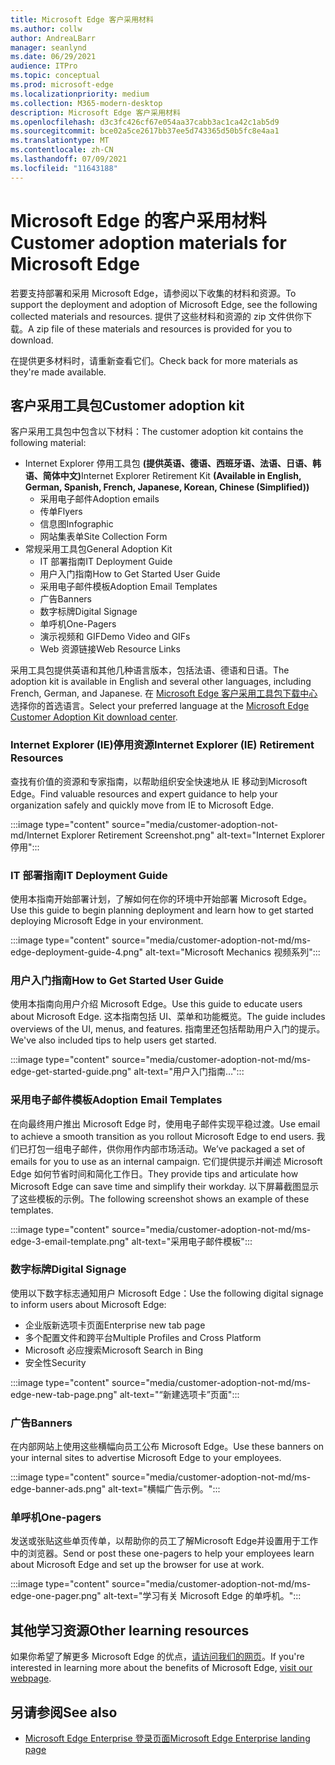 ```yaml
---
title: Microsoft Edge 客户采用材料
ms.author: collw
author: AndreaLBarr
manager: seanlynd
ms.date: 06/29/2021
audience: ITPro
ms.topic: conceptual
ms.prod: microsoft-edge
ms.localizationpriority: medium
ms.collection: M365-modern-desktop
description: Microsoft Edge 客户采用材料
ms.openlocfilehash: d3c3fc426cf67e054aa37cabb3ac1ca42c1ab5d9
ms.sourcegitcommit: bce02a5ce2617bb37ee5d743365d50b5fc8e4aa1
ms.translationtype: MT
ms.contentlocale: zh-CN
ms.lasthandoff: 07/09/2021
ms.locfileid: "11643188"
---
```

# <a name="customer-adoption-materials-for-microsoft-edge"></a><span data-ttu-id="06b8f-103">Microsoft Edge 的客户采用材料</span><span class="sxs-lookup"><span data-stu-id="06b8f-103">Customer adoption materials for Microsoft Edge</span></span>

<span data-ttu-id="06b8f-104">若要支持部署和采用 Microsoft Edge，请参阅以下收集的材料和资源。</span><span class="sxs-lookup"><span data-stu-id="06b8f-104">To support the deployment and adoption of Microsoft Edge, see the following collected materials and resources.</span></span> <span data-ttu-id="06b8f-105">提供了这些材料和资源的 zip 文件供你下载。</span><span class="sxs-lookup"><span data-stu-id="06b8f-105">A zip file of these materials and resources is provided for you to download.</span></span>

<span data-ttu-id="06b8f-106">在提供更多材料时，请重新查看它们。</span><span class="sxs-lookup"><span data-stu-id="06b8f-106">Check back for more materials as they're made available.</span></span>

## <a name="customer-adoption-kit"></a><span data-ttu-id="06b8f-107">客户采用工具包</span><span class="sxs-lookup"><span data-stu-id="06b8f-107">Customer adoption kit</span></span>

<span data-ttu-id="06b8f-108">客户采用工具包中包含以下材料：</span><span class="sxs-lookup"><span data-stu-id="06b8f-108">The customer adoption kit contains the following material:</span></span>
- <span data-ttu-id="06b8f-109">Internet Explorer 停用工具包 **(提供英语、德语、西班牙语、法语、日语、韩语、简体中文)**</span><span class="sxs-lookup"><span data-stu-id="06b8f-109">Internet Explorer Retirement Kit **(Available in English, German, Spanish, French, Japanese, Korean, Chinese (Simplified))**</span></span>
    - <span data-ttu-id="06b8f-110">采用电子邮件</span><span class="sxs-lookup"><span data-stu-id="06b8f-110">Adoption emails</span></span>
    - <span data-ttu-id="06b8f-111">传单</span><span class="sxs-lookup"><span data-stu-id="06b8f-111">Flyers</span></span>
    - <span data-ttu-id="06b8f-112">信息图</span><span class="sxs-lookup"><span data-stu-id="06b8f-112">Infographic</span></span>
    - <span data-ttu-id="06b8f-113">网站集表单</span><span class="sxs-lookup"><span data-stu-id="06b8f-113">Site Collection Form</span></span>
- <span data-ttu-id="06b8f-114">常规采用工具包</span><span class="sxs-lookup"><span data-stu-id="06b8f-114">General Adoption Kit</span></span>
    - <span data-ttu-id="06b8f-115">IT 部署指南</span><span class="sxs-lookup"><span data-stu-id="06b8f-115">IT Deployment Guide</span></span>
    - <span data-ttu-id="06b8f-116">用户入门指南</span><span class="sxs-lookup"><span data-stu-id="06b8f-116">How to Get Started User Guide</span></span>
    - <span data-ttu-id="06b8f-117">采用电子邮件模板</span><span class="sxs-lookup"><span data-stu-id="06b8f-117">Adoption Email Templates</span></span>
    - <span data-ttu-id="06b8f-118">广告</span><span class="sxs-lookup"><span data-stu-id="06b8f-118">Banners</span></span>
    - <span data-ttu-id="06b8f-119">数字标牌</span><span class="sxs-lookup"><span data-stu-id="06b8f-119">Digital Signage</span></span>
    - <span data-ttu-id="06b8f-120">单呼机</span><span class="sxs-lookup"><span data-stu-id="06b8f-120">One-Pagers</span></span>
    - <span data-ttu-id="06b8f-121">演示视频和 GIF</span><span class="sxs-lookup"><span data-stu-id="06b8f-121">Demo Video and GIFs</span></span>
    - <span data-ttu-id="06b8f-122">Web 资源链接</span><span class="sxs-lookup"><span data-stu-id="06b8f-122">Web Resource Links</span></span>

<span data-ttu-id="06b8f-123">采用工具包提供英语和其他几种语言版本，包括法语、德语和日语。</span><span class="sxs-lookup"><span data-stu-id="06b8f-123">The adoption kit is available in English and several other languages, including French, German, and Japanese.</span></span> <span data-ttu-id="06b8f-124">在 [Microsoft Edge 客户采用工具包下载中心](https://www.microsoft.com/download/details.aspx?id=102119) 选择你的首选语言。</span><span class="sxs-lookup"><span data-stu-id="06b8f-124">Select your preferred language at the [Microsoft Edge Customer Adoption Kit download center](https://www.microsoft.com/download/details.aspx?id=102119).</span></span>

### <a name="internet-explorer-ie-retirement-resources"></a><span data-ttu-id="06b8f-125">Internet Explorer (IE)停用资源</span><span class="sxs-lookup"><span data-stu-id="06b8f-125">Internet Explorer (IE) Retirement Resources</span></span>

<span data-ttu-id="06b8f-126">查找有价值的资源和专家指南，以帮助组织安全快速地从 IE 移动到Microsoft Edge。</span><span class="sxs-lookup"><span data-stu-id="06b8f-126">Find valuable resources and expert guidance to help your organization safely and quickly move from IE to Microsoft Edge.</span></span>

:::image type="content" source="media/customer-adoption-not-md/Internet Explorer Retirement Screenshot.png" alt-text="Internet Explorer 停用":::

### <a name="it-deployment-guide"></a><span data-ttu-id="06b8f-128">IT 部署指南</span><span class="sxs-lookup"><span data-stu-id="06b8f-128">IT Deployment Guide</span></span>

<span data-ttu-id="06b8f-129">使用本指南开始部署计划，了解如何在你的环境中开始部署 Microsoft Edge。</span><span class="sxs-lookup"><span data-stu-id="06b8f-129">Use this guide to begin planning deployment and learn how to get started deploying Microsoft Edge in your environment.</span></span>

:::image type="content" source="media/customer-adoption-not-md/ms-edge-deployment-guide-4.png" alt-text="Microsoft Mechanics 视频系列":::

### <a name="how-to-get-started-user-guide"></a><span data-ttu-id="06b8f-131">用户入门指南</span><span class="sxs-lookup"><span data-stu-id="06b8f-131">How to Get Started User Guide</span></span>

<span data-ttu-id="06b8f-132">使用本指南向用户介绍 Microsoft Edge。</span><span class="sxs-lookup"><span data-stu-id="06b8f-132">Use this guide to educate users about Microsoft Edge.</span></span> <span data-ttu-id="06b8f-133">这本指南包括 UI、菜单和功能概览。</span><span class="sxs-lookup"><span data-stu-id="06b8f-133">The guide includes overviews of the UI, menus, and features.</span></span> <span data-ttu-id="06b8f-134">指南里还包括帮助用户入门的提示。</span><span class="sxs-lookup"><span data-stu-id="06b8f-134">We've also included tips to help users get started.</span></span>

:::image type="content" source="media/customer-adoption-not-md/ms-edge-get-started-guide.png" alt-text="用户入门指南…":::

### <a name="adoption-email-templates"></a><span data-ttu-id="06b8f-136">采用电子邮件模板</span><span class="sxs-lookup"><span data-stu-id="06b8f-136">Adoption Email Templates</span></span>

<span data-ttu-id="06b8f-137">在向最终用户推出 Microsoft Edge 时，使用电子邮件实现平稳过渡。</span><span class="sxs-lookup"><span data-stu-id="06b8f-137">Use email to achieve a smooth transition as you rollout Microsoft Edge to end users.</span></span> <span data-ttu-id="06b8f-138">我们已打包一组电子邮件，供你用作内部市场活动。</span><span class="sxs-lookup"><span data-stu-id="06b8f-138">We’ve packaged a set of emails for you to use as an internal campaign.</span></span> <span data-ttu-id="06b8f-139">它们提供提示并阐述 Microsoft Edge 如何节省时间和简化工作日。</span><span class="sxs-lookup"><span data-stu-id="06b8f-139">They provide tips and articulate how Microsoft Edge can save time and simplify their workday.</span></span> <span data-ttu-id="06b8f-140">以下屏幕截图显示了这些模板的示例。</span><span class="sxs-lookup"><span data-stu-id="06b8f-140">The following screenshot shows an example of these templates.</span></span>

:::image type="content" source="media/customer-adoption-not-md/ms-edge-3-email-template.png" alt-text="采用电子邮件模板":::

### <a name="digital-signage"></a><span data-ttu-id="06b8f-142">数字标牌</span><span class="sxs-lookup"><span data-stu-id="06b8f-142">Digital Signage</span></span>

<span data-ttu-id="06b8f-143">使用以下数字标志通知用户 Microsoft Edge：</span><span class="sxs-lookup"><span data-stu-id="06b8f-143">Use the following digital signage to inform users about Microsoft Edge:</span></span>

- <span data-ttu-id="06b8f-144">企业版新选项卡页面</span><span class="sxs-lookup"><span data-stu-id="06b8f-144">Enterprise new tab page</span></span>
- <span data-ttu-id="06b8f-145">多个配置文件和跨平台</span><span class="sxs-lookup"><span data-stu-id="06b8f-145">Multiple Profiles and Cross Platform</span></span>
- <span data-ttu-id="06b8f-146">Microsoft 必应搜索</span><span class="sxs-lookup"><span data-stu-id="06b8f-146">Microsoft Search in Bing</span></span>
- <span data-ttu-id="06b8f-147">安全性</span><span class="sxs-lookup"><span data-stu-id="06b8f-147">Security</span></span>

:::image type="content" source="media/customer-adoption-not-md/ms-edge-new-tab-page.png" alt-text="“新建选项卡”页面":::

### <a name="banners"></a><span data-ttu-id="06b8f-149">广告</span><span class="sxs-lookup"><span data-stu-id="06b8f-149">Banners</span></span>

<span data-ttu-id="06b8f-150">在内部网站上使用这些横幅向员工公布 Microsoft Edge。</span><span class="sxs-lookup"><span data-stu-id="06b8f-150">Use these banners on your internal sites to advertise Microsoft Edge to your employees.</span></span>

:::image type="content" source="media/customer-adoption-not-md/ms-edge-banner-ads.png" alt-text="横幅广告示例。":::

### <a name="one-pagers"></a><span data-ttu-id="06b8f-152">单呼机</span><span class="sxs-lookup"><span data-stu-id="06b8f-152">One-pagers</span></span>

<span data-ttu-id="06b8f-153">发送或张贴这些单页传单，以帮助你的员工了解Microsoft Edge并设置用于工作中的浏览器。</span><span class="sxs-lookup"><span data-stu-id="06b8f-153">Send or post these one-pagers to help your employees learn about Microsoft Edge and set up the browser for use at work.</span></span>

:::image type="content" source="media/customer-adoption-not-md/ms-edge-one-pager.png" alt-text="学习有关 Microsoft Edge 的单呼机。":::

## <a name="other-learning-resources"></a><span data-ttu-id="06b8f-155">其他学习资源</span><span class="sxs-lookup"><span data-stu-id="06b8f-155">Other learning resources</span></span>

<span data-ttu-id="06b8f-156">如果你希望了解更多 Microsoft Edge 的优点，[请访问我们的网页](https://www.microsoft.com/edge/business)。</span><span class="sxs-lookup"><span data-stu-id="06b8f-156">If you're interested in learning more about the benefits of Microsoft Edge, [visit our webpage](https://www.microsoft.com/edge/business).</span></span>

## <a name="see-also"></a><span data-ttu-id="06b8f-157">另请参阅</span><span class="sxs-lookup"><span data-stu-id="06b8f-157">See also</span></span>

- [<span data-ttu-id="06b8f-158">Microsoft Edge Enterprise 登录页面</span><span class="sxs-lookup"><span data-stu-id="06b8f-158">Microsoft Edge Enterprise landing page</span></span>](https://aka.ms/EdgeEnterprise)
